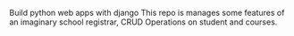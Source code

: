Build python web apps with django 
This repo is manages some features of an imaginary school registrar, CRUD Operations on student and courses.

